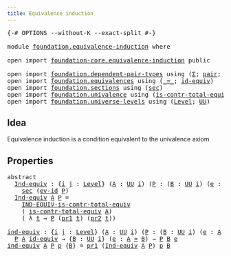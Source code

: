 ```yaml
---
title: Equivalence induction
---
```


<pre class="Agda"><a id="47" class="Symbol">{-#</a> <a id="51" class="Keyword">OPTIONS</a> <a id="59" class="Pragma">--without-K</a> <a id="71" class="Pragma">--exact-split</a> <a id="85" class="Symbol">#-}</a>

<a id="90" class="Keyword">module</a> <a id="97" href="foundation.equivalence-induction.html" class="Module">foundation.equivalence-induction</a> <a id="130" class="Keyword">where</a>

<a id="137" class="Keyword">open</a> <a id="142" class="Keyword">import</a> <a id="149" href="foundation-core.equivalence-induction.html" class="Module">foundation-core.equivalence-induction</a> <a id="187" class="Keyword">public</a>

<a id="195" class="Keyword">open</a> <a id="200" class="Keyword">import</a> <a id="207" href="foundation.dependent-pair-types.html" class="Module">foundation.dependent-pair-types</a> <a id="239" class="Keyword">using</a> <a id="245" class="Symbol">(</a><a id="246" href="foundation-core.dependent-pair-types.html#515" class="Record">Σ</a><a id="247" class="Symbol">;</a> <a id="249" href="foundation-core.dependent-pair-types.html#588" class="InductiveConstructor">pair</a><a id="253" class="Symbol">;</a> <a id="255" href="foundation-core.dependent-pair-types.html#605" class="Field">pr1</a><a id="258" class="Symbol">;</a> <a id="260" href="foundation-core.dependent-pair-types.html#617" class="Field">pr2</a><a id="263" class="Symbol">)</a>
<a id="265" class="Keyword">open</a> <a id="270" class="Keyword">import</a> <a id="277" href="foundation.equivalences.html" class="Module">foundation.equivalences</a> <a id="301" class="Keyword">using</a> <a id="307" class="Symbol">(</a><a id="308" href="foundation-core.equivalences.html#1621" class="Function Operator">_≃_</a><a id="311" class="Symbol">;</a> <a id="313" href="foundation-core.equivalences.html#2494" class="Function">id-equiv</a><a id="321" class="Symbol">)</a>
<a id="323" class="Keyword">open</a> <a id="328" class="Keyword">import</a> <a id="335" href="foundation.sections.html" class="Module">foundation.sections</a> <a id="355" class="Keyword">using</a> <a id="361" class="Symbol">(</a><a id="362" href="foundation-core.sections.html#534" class="Function">sec</a><a id="365" class="Symbol">)</a>
<a id="367" class="Keyword">open</a> <a id="372" class="Keyword">import</a> <a id="379" href="foundation.univalence.html" class="Module">foundation.univalence</a> <a id="401" class="Keyword">using</a> <a id="407" class="Symbol">(</a><a id="408" href="foundation-core.univalence.html#2381" class="Function">is-contr-total-equiv</a><a id="428" class="Symbol">)</a>
<a id="430" class="Keyword">open</a> <a id="435" class="Keyword">import</a> <a id="442" href="foundation.universe-levels.html" class="Module">foundation.universe-levels</a> <a id="469" class="Keyword">using</a> <a id="475" class="Symbol">(</a><a id="476" href="Agda.Primitive.html#597" class="Postulate">Level</a><a id="481" class="Symbol">;</a> <a id="483" href="foundation-core.universe-levels.html#235" class="Primitive">UU</a><a id="485" class="Symbol">)</a>
</pre>
## Idea

Equivalence induction is a condition equivalent to the univalence axiom

## Properties

<pre class="Agda"><a id="597" class="Keyword">abstract</a>
  <a id="Ind-equiv"></a><a id="608" href="foundation.equivalence-induction.html#608" class="Function">Ind-equiv</a> <a id="618" class="Symbol">:</a> <a id="620" class="Symbol">{</a><a id="621" href="foundation.equivalence-induction.html#621" class="Bound">i</a> <a id="623" href="foundation.equivalence-induction.html#623" class="Bound">j</a> <a id="625" class="Symbol">:</a> <a id="627" href="Agda.Primitive.html#597" class="Postulate">Level</a><a id="632" class="Symbol">}</a> <a id="634" class="Symbol">(</a><a id="635" href="foundation.equivalence-induction.html#635" class="Bound">A</a> <a id="637" class="Symbol">:</a> <a id="639" href="foundation-core.universe-levels.html#235" class="Primitive">UU</a> <a id="642" href="foundation.equivalence-induction.html#621" class="Bound">i</a><a id="643" class="Symbol">)</a> <a id="645" class="Symbol">(</a><a id="646" href="foundation.equivalence-induction.html#646" class="Bound">P</a> <a id="648" class="Symbol">:</a> <a id="650" class="Symbol">(</a><a id="651" href="foundation.equivalence-induction.html#651" class="Bound">B</a> <a id="653" class="Symbol">:</a> <a id="655" href="foundation-core.universe-levels.html#235" class="Primitive">UU</a> <a id="658" href="foundation.equivalence-induction.html#621" class="Bound">i</a><a id="659" class="Symbol">)</a> <a id="661" class="Symbol">(</a><a id="662" href="foundation.equivalence-induction.html#662" class="Bound">e</a> <a id="664" class="Symbol">:</a> <a id="666" href="foundation.equivalence-induction.html#635" class="Bound">A</a> <a id="668" href="foundation-core.equivalences.html#1621" class="Function Operator">≃</a> <a id="670" href="foundation.equivalence-induction.html#651" class="Bound">B</a><a id="671" class="Symbol">)</a> <a id="673" class="Symbol">→</a> <a id="675" href="foundation-core.universe-levels.html#235" class="Primitive">UU</a> <a id="678" href="foundation.equivalence-induction.html#623" class="Bound">j</a><a id="679" class="Symbol">)</a> <a id="681" class="Symbol">→</a>
    <a id="687" href="foundation-core.sections.html#534" class="Function">sec</a> <a id="691" class="Symbol">(</a><a id="692" href="foundation-core.equivalence-induction.html#969" class="Function">ev-id</a> <a id="698" href="foundation.equivalence-induction.html#646" class="Bound">P</a><a id="699" class="Symbol">)</a>
  <a id="703" href="foundation.equivalence-induction.html#608" class="Function">Ind-equiv</a> <a id="713" href="foundation.equivalence-induction.html#713" class="Bound">A</a> <a id="715" href="foundation.equivalence-induction.html#715" class="Bound">P</a> <a id="717" class="Symbol">=</a>
    <a id="723" href="foundation-core.equivalence-induction.html#1515" class="Function">IND-EQUIV-is-contr-total-equiv</a>
    <a id="758" class="Symbol">(</a> <a id="760" href="foundation-core.univalence.html#2381" class="Function">is-contr-total-equiv</a> <a id="781" href="foundation.equivalence-induction.html#713" class="Bound">A</a><a id="782" class="Symbol">)</a>
    <a id="788" class="Symbol">(</a> <a id="790" class="Symbol">λ</a> <a id="792" href="foundation.equivalence-induction.html#792" class="Bound">t</a> <a id="794" class="Symbol">→</a> <a id="796" href="foundation.equivalence-induction.html#715" class="Bound">P</a> <a id="798" class="Symbol">(</a><a id="799" href="foundation-core.dependent-pair-types.html#605" class="Field">pr1</a> <a id="803" href="foundation.equivalence-induction.html#792" class="Bound">t</a><a id="804" class="Symbol">)</a> <a id="806" class="Symbol">(</a><a id="807" href="foundation-core.dependent-pair-types.html#617" class="Field">pr2</a> <a id="811" href="foundation.equivalence-induction.html#792" class="Bound">t</a><a id="812" class="Symbol">))</a>

<a id="ind-equiv"></a><a id="816" href="foundation.equivalence-induction.html#816" class="Function">ind-equiv</a> <a id="826" class="Symbol">:</a> <a id="828" class="Symbol">{</a><a id="829" href="foundation.equivalence-induction.html#829" class="Bound">i</a> <a id="831" href="foundation.equivalence-induction.html#831" class="Bound">j</a> <a id="833" class="Symbol">:</a> <a id="835" href="Agda.Primitive.html#597" class="Postulate">Level</a><a id="840" class="Symbol">}</a> <a id="842" class="Symbol">(</a><a id="843" href="foundation.equivalence-induction.html#843" class="Bound">A</a> <a id="845" class="Symbol">:</a> <a id="847" href="foundation-core.universe-levels.html#235" class="Primitive">UU</a> <a id="850" href="foundation.equivalence-induction.html#829" class="Bound">i</a><a id="851" class="Symbol">)</a> <a id="853" class="Symbol">(</a><a id="854" href="foundation.equivalence-induction.html#854" class="Bound">P</a> <a id="856" class="Symbol">:</a> <a id="858" class="Symbol">(</a><a id="859" href="foundation.equivalence-induction.html#859" class="Bound">B</a> <a id="861" class="Symbol">:</a> <a id="863" href="foundation-core.universe-levels.html#235" class="Primitive">UU</a> <a id="866" href="foundation.equivalence-induction.html#829" class="Bound">i</a><a id="867" class="Symbol">)</a> <a id="869" class="Symbol">(</a><a id="870" href="foundation.equivalence-induction.html#870" class="Bound">e</a> <a id="872" class="Symbol">:</a> <a id="874" href="foundation.equivalence-induction.html#843" class="Bound">A</a> <a id="876" href="foundation-core.equivalences.html#1621" class="Function Operator">≃</a> <a id="878" href="foundation.equivalence-induction.html#859" class="Bound">B</a><a id="879" class="Symbol">)</a> <a id="881" class="Symbol">→</a> <a id="883" href="foundation-core.universe-levels.html#235" class="Primitive">UU</a> <a id="886" href="foundation.equivalence-induction.html#831" class="Bound">j</a><a id="887" class="Symbol">)</a> <a id="889" class="Symbol">→</a>
  <a id="893" href="foundation.equivalence-induction.html#854" class="Bound">P</a> <a id="895" href="foundation.equivalence-induction.html#843" class="Bound">A</a> <a id="897" href="foundation-core.equivalences.html#2494" class="Function">id-equiv</a> <a id="906" class="Symbol">→</a> <a id="908" class="Symbol">{</a><a id="909" href="foundation.equivalence-induction.html#909" class="Bound">B</a> <a id="911" class="Symbol">:</a> <a id="913" href="foundation-core.universe-levels.html#235" class="Primitive">UU</a> <a id="916" href="foundation.equivalence-induction.html#829" class="Bound">i</a><a id="917" class="Symbol">}</a> <a id="919" class="Symbol">(</a><a id="920" href="foundation.equivalence-induction.html#920" class="Bound">e</a> <a id="922" class="Symbol">:</a> <a id="924" href="foundation.equivalence-induction.html#843" class="Bound">A</a> <a id="926" href="foundation-core.equivalences.html#1621" class="Function Operator">≃</a> <a id="928" href="foundation.equivalence-induction.html#909" class="Bound">B</a><a id="929" class="Symbol">)</a> <a id="931" class="Symbol">→</a> <a id="933" href="foundation.equivalence-induction.html#854" class="Bound">P</a> <a id="935" href="foundation.equivalence-induction.html#909" class="Bound">B</a> <a id="937" href="foundation.equivalence-induction.html#920" class="Bound">e</a>
<a id="939" href="foundation.equivalence-induction.html#816" class="Function">ind-equiv</a> <a id="949" href="foundation.equivalence-induction.html#949" class="Bound">A</a> <a id="951" href="foundation.equivalence-induction.html#951" class="Bound">P</a> <a id="953" href="foundation.equivalence-induction.html#953" class="Bound">p</a> <a id="955" class="Symbol">{</a><a id="956" href="foundation.equivalence-induction.html#956" class="Bound">B</a><a id="957" class="Symbol">}</a> <a id="959" class="Symbol">=</a> <a id="961" href="foundation-core.dependent-pair-types.html#605" class="Field">pr1</a> <a id="965" class="Symbol">(</a><a id="966" href="foundation.equivalence-induction.html#608" class="Function">Ind-equiv</a> <a id="976" href="foundation.equivalence-induction.html#949" class="Bound">A</a> <a id="978" href="foundation.equivalence-induction.html#951" class="Bound">P</a><a id="979" class="Symbol">)</a> <a id="981" href="foundation.equivalence-induction.html#953" class="Bound">p</a> <a id="983" href="foundation.equivalence-induction.html#956" class="Bound">B</a>
</pre>